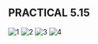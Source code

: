 PRACTICAL 5.15
------------------------------
![1](https://cloud.githubusercontent.com/assets/16949393/14378024/8ab30f38-fd90-11e5-8b62-9e1f8cc98de3.png)
![2](https://cloud.githubusercontent.com/assets/16949393/14378026/8ee4ae40-fd90-11e5-8ee3-792fd282d3a5.png)
![3](https://cloud.githubusercontent.com/assets/16949393/14378029/915c7220-fd90-11e5-983f-3d11f59a722d.png)
![4](https://cloud.githubusercontent.com/assets/16949393/14378032/9396f8c6-fd90-11e5-919a-5c08e9f9d261.png)
